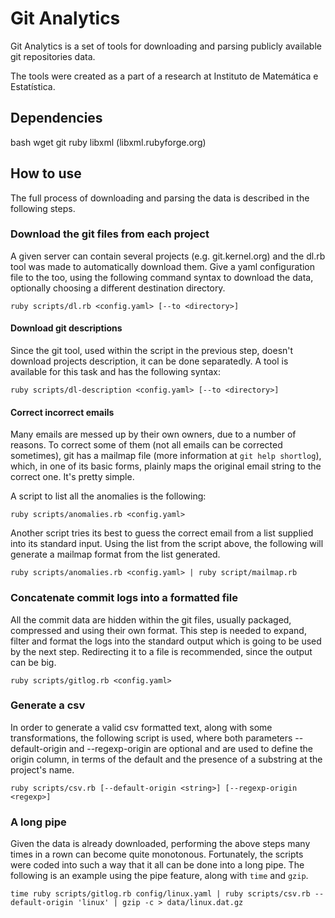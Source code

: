 
Git Analytics
=============

Git Analytics is a set of tools for downloading and parsing publicly available
git repositories data.

The tools were created as a part of a research at Instituto de Matemática e
Estatística.


Dependencies
------------

bash
wget
git
ruby
libxml (libxml.rubyforge.org)


How to use
----------

The full process of downloading and parsing the data is described in the
following steps.

### Download the git files from each project

A given server can contain several projects (e.g. git.kernel.org) and the dl.rb
tool was made to automatically download them. Give a yaml configuration file to
the too, using the following command syntax to download the data, optionally
choosing a different destination directory.

    ruby scripts/dl.rb <config.yaml> [--to <directory>]

#### Download git descriptions

Since the git tool, used within the script in the previous step, doesn't
download projects description, it can be done separatedly. A tool is available
for this task and has the following syntax:

    ruby scripts/dl-description <config.yaml> [--to <directory>]

#### Correct incorrect emails

Many emails are messed up by their own owners, due to a number of reasons. To
correct some of them (not all emails can be corrected sometimes), git has a
mailmap file (more information at `git help shortlog`), which, in one of its
basic forms, plainly maps the original email string to the correct one. It's
pretty simple.

A script to list all the anomalies is the following:

    ruby scripts/anomalies.rb <config.yaml>

Another script tries its best to guess the correct email from a list supplied
into its standard input. Using the list from the script above, the following
will generate a mailmap format from the list generated.

    ruby scripts/anomalies.rb <config.yaml> | ruby script/mailmap.rb

### Concatenate commit logs into a formatted file

All the commit data are hidden within the git files, usually packaged,
compressed and using their own format. This step is needed to expand, filter and
format the logs into the standard output which is going to be used by the next
step. Redirecting it to a file is recommended, since the output can be big.

    ruby scripts/gitlog.rb <config.yaml>

### Generate a csv

In order to generate a valid csv formatted text, along with some
transformations, the following script is used, where both parameters
--default-origin and --regexp-origin are optional and are used to define the
origin column, in terms of the default and the presence of a substring at the
project's name.

    ruby scripts/csv.rb [--default-origin <string>] [--regexp-origin <regexp>]

### A long pipe

Given the data is already downloaded, performing the above steps many times in a
rown can become quite monotonous. Fortunately, the scripts were coded into such
a way that it all can be done into a long pipe. The following is an example
using the pipe feature, along with `time` and `gzip`.

    time ruby scripts/gitlog.rb config/linux.yaml | ruby scripts/csv.rb --default-origin 'linux' | gzip -c > data/linux.dat.gz



